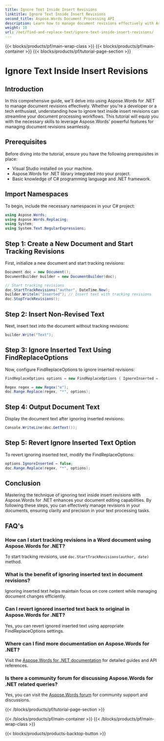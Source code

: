 ```yaml
---
title: Ignore Text Inside Insert Revisions
linktitle: Ignore Text Inside Insert Revisions
second_title: Aspose.Words Document Processing API
description: Learn how to manage document revisions effectively with Aspose.Words for .NET. Discover techniques to ignore text inside insert revisions for streamlined editing.
weight: 10
url: /net/find-and-replace-text/ignore-text-inside-insert-revisions/
---
```


{{< blocks/products/pf/main-wrap-class >}}
{{< blocks/products/pf/main-container >}}
{{< blocks/products/pf/tutorial-page-section >}}

# Ignore Text Inside Insert Revisions

## Introduction

In this comprehensive guide, we'll delve into using Aspose.Words for .NET to manage document revisions effectively. Whether you're a developer or a tech enthusiast, understanding how to ignore text inside insert revisions can streamline your document processing workflows. This tutorial will equip you with the necessary skills to leverage Aspose.Words' powerful features for managing document revisions seamlessly.

## Prerequisites

Before diving into the tutorial, ensure you have the following prerequisites in place:
- Visual Studio installed on your machine.
- Aspose.Words for .NET library integrated into your project.
- Basic knowledge of C# programming language and .NET framework.

## Import Namespaces

To begin, include the necessary namespaces in your C# project:
```csharp
using Aspose.Words;
using Aspose.Words.Replacing;
using System;
using System.Text.RegularExpressions;
```

## Step 1: Create a New Document and Start Tracking Revisions

First, initialize a new document and start tracking revisions:
```csharp
Document doc = new Document();
DocumentBuilder builder = new DocumentBuilder(doc);

// Start tracking revisions
doc.StartTrackRevisions("author", DateTime.Now);
builder.Writeln("Inserted"); // Insert text with tracking revisions
doc.StopTrackRevisions();
```

## Step 2: Insert Non-Revised Text

Next, insert text into the document without tracking revisions:
```csharp
builder.Write("Text");
```

## Step 3: Ignore Inserted Text Using FindReplaceOptions

Now, configure FindReplaceOptions to ignore inserted revisions:
```csharp
FindReplaceOptions options = new FindReplaceOptions { IgnoreInserted = true };

Regex regex = new Regex("e");
doc.Range.Replace(regex, "*", options);
```

## Step 4: Output Document Text

Display the document text after ignoring inserted revisions:
```csharp
Console.WriteLine(doc.GetText());
```

## Step 5: Revert Ignore Inserted Text Option

To revert ignoring inserted text, modify the FindReplaceOptions:
```csharp
options.IgnoreInserted = false;
doc.Range.Replace(regex, "*", options);
```

## Conclusion

Mastering the technique of ignoring text inside insert revisions with Aspose.Words for .NET enhances your document editing capabilities. By following these steps, you can effectively manage revisions in your documents, ensuring clarity and precision in your text processing tasks.

## FAQ's

### How can I start tracking revisions in a Word document using Aspose.Words for .NET?
To start tracking revisions, use `doc.StartTrackRevisions(author, date)` method.

### What is the benefit of ignoring inserted text in document revisions?
Ignoring inserted text helps maintain focus on core content while managing document changes efficiently.

### Can I revert ignored inserted text back to original in Aspose.Words for .NET?
Yes, you can revert ignored inserted text using appropriate FindReplaceOptions settings.

### Where can I find more documentation on Aspose.Words for .NET?
Visit the [Aspose.Words for .NET documentation](https://reference.aspose.com/words/net/) for detailed guides and API references.

### Is there a community forum for discussing Aspose.Words for .NET related queries?
Yes, you can visit the [Aspose.Words forum](https://forum.aspose.com/c/words/8) for community support and discussions.

{{< /blocks/products/pf/tutorial-page-section >}}

{{< /blocks/products/pf/main-container >}}
{{< /blocks/products/pf/main-wrap-class >}}

{{< blocks/products/products-backtop-button >}}
